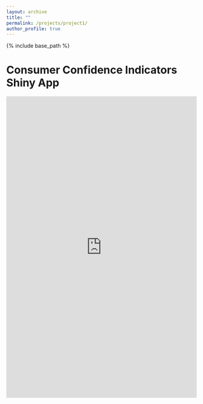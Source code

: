 ```yaml
---
layout: archive
title: ""
permalink: /projects/project1/
author_profile: true
---
```


{% include base_path %}

# Consumer Confidence Indicators Shiny App

<iframe src="https://oeryilmaz.shinyapps.io/consumer_confidence_indicators/" 
        width="100%" 
        height="800px"
        style="border:none;">
</iframe>
